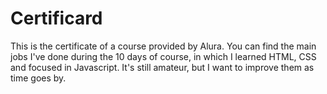 # Certificard

This is the certificate of a course provided by Alura. You can find the main jobs I've done during the 10 days of course, in which I learned HTML, CSS and focused in Javascript.
It's still amateur, but I want to improve them as time goes by.
